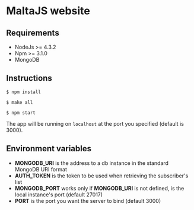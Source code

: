 # MaltaJS website

## Requirements

 - NodeJs >= 4.3.2
 - Npm >= 3.1.0
 - MongoDB

## Instructions

```
$ npm install

$ make all

$ npm start
```

The app will be running on `localhost` at the port you specified (default is 3000).

## Environment variables

* **MONGODB_URI** is the address to a db instance in the standard MongoDB URI format
* **AUTH_TOKEN** is the token to be used when retrieving the subscriber's list
* **MONGODB_PORT** works only if **MONGODB_URI** is not defined, is the local instance's port (default 27017)
* **PORT** is the port you want the server to bind (default 3000)

